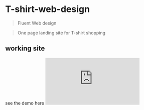 # T-shirt-web-design 

> Fluent Web design

> One page landing site for T-shirt shopping

<!-- > include terms/tags that can be searched -->


## working site

see the demo here ![click here](https://pawarashish564.github.io/T-shirt-web-design/index.html)
